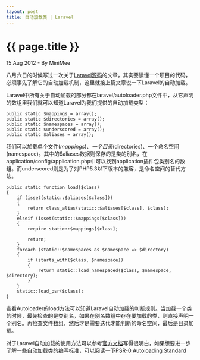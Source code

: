 ```yaml
---
layout: post
title: 自动加载类 | Laravel
---
```


{{ page.title }}
================

<p class="meta">15 Aug 2012 - By MiniMee</p>

八月六日的时候写过一次关于[Laravel源码](/2012/08/06/Read-the-source-code-1.html)的文章，其实要读懂一个项目的代码，必须事先了解它的自动加载机制，这里就接上篇文章说一下Laravel的自动加载。

Laravel中所有关于自动加载的部分都在laravel/autoloader.php文件中，从它声明的数组里我们就可以知道Laravel为我们提供的自动加载类型：

    public static $mappings = array();
    public static $directories = array();
    public static $namespaces = array();
    public static $underscored = array();
    public static $aliases = array();

我们可以加载单个文件($mappings)、一个目录($directories)、一个命名空间(namespace)。其中的$aliases数据则保存的是类的别名，在application/config/application.php中可以找到application插件包类别名的数组。而underscored则是为了对PHP5.3以下版本的兼容，是命名空间的替代方法。

    public static function load($class)
    {
        if (isset(static::$aliases[$class]))
        {
            return class_alias(static::$aliases[$class], $class);
        }
        elseif (isset(static::$mappings[$class]))
        {
            require static::$mappings[$class];

            return;
        }
        foreach (static::$namespaces as $namespace => $directory)
        {
            if (starts_with($class, $namespace))
            {
                return static::load_namespaced($class, $namespace, $directory);
            }
        }
        static::load_psr($class);
    }

查看Autoloader的load方法可以知道Laravel自动加载的判断规则。当加载一个类的时候，最先检查的是类别名，如果在别名数组中存在要加载的类，则直接声明一个别名。再检查文件数组，然后才是需要迭代才能判断的命名空间，最后是目录加载。

对于Laravel自动加载的使用方法可以参考[官方文档](http://laravel.com/docs/loading)写得很明白，如果想要进一步了解一些自动加载类的编写标准，可以阅读一下[PSR-0 Autoloading Standard](https://github.com/php-fig/fig-standards/blob/master/accepted/PSR-0.md)
